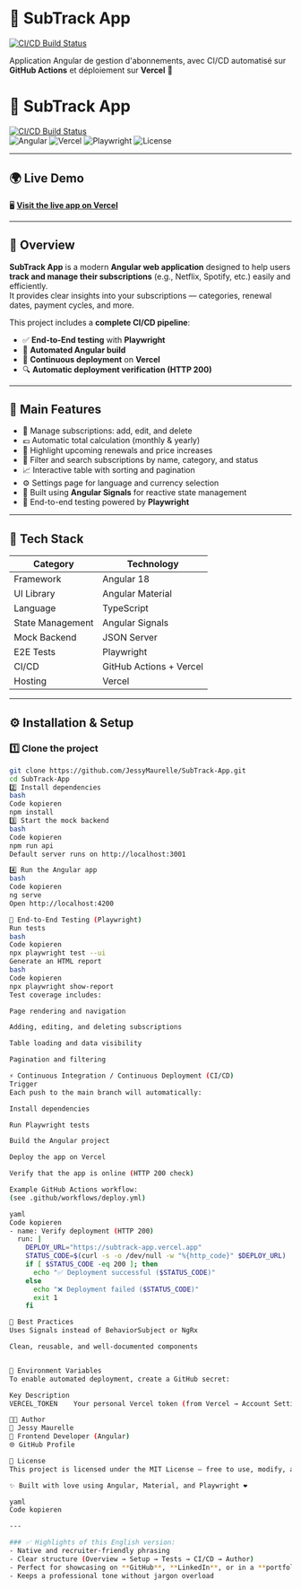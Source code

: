 
# 🧠 SubTrack App

[![CI/CD Build Status](https://github.com/JessyMaurelle/SubTrack-App/actions/workflows/deploy.yml/badge.svg)](https://github.com/JessyMaurelle/SubTrack-App/actions/workflows/deploy.yml)

Application Angular de gestion d'abonnements, avec CI/CD automatisé sur **GitHub Actions** et déploiement sur **Vercel** 🚀

# 🧠 SubTrack App  
[![CI/CD Build Status](https://github.com/JessyMaurelle/SubTrack-App/actions/workflows/deploy.yml/badge.svg)](https://github.com/JessyMaurelle/SubTrack-App/actions/workflows/deploy.yml)  
![Angular](https://img.shields.io/badge/Angular-18-red?logo=angular)
![Vercel](https://img.shields.io/badge/Deployed_on-Vercel-black?logo=vercel)
![Playwright](https://img.shields.io/badge/Tested_with-Playwright-green?logo=playwright)
![License](https://img.shields.io/badge/License-MIT-blue)

---

## 🌍 Live Demo
🖥️ [**Visit the live app on Vercel**](https://subtrack-app.vercel.app)

---

## 📖 Overview

**SubTrack App** is a modern **Angular web application** designed to help users **track and manage their subscriptions** (e.g., Netflix, Spotify, etc.) easily and efficiently.  
It provides clear insights into your subscriptions — categories, renewal dates, payment cycles, and more.

This project includes a **complete CI/CD pipeline**:
- ✅ **End-to-End testing** with **Playwright**
- 🧱 **Automated Angular build**
- 🚀 **Continuous deployment** on **Vercel**
- 🔍 **Automatic deployment verification (HTTP 200)**

---

## 🧩 Main Features

- 📅 Manage subscriptions: add, edit, and delete  
- 💶 Automatic total calculation (monthly & yearly)  
- 🔔 Highlight upcoming renewals and price increases  
- 🔎 Filter and search subscriptions by name, category, and status  
- 📈 Interactive table with sorting and pagination  
- ⚙️ Settings page for language and currency selection  
- 🧠 Built using **Angular Signals** for reactive state management  
- 🧪 End-to-end testing powered by **Playwright**

---

## 🧠 Tech Stack

| Category | Technology |
|-----------|-------------|
| Framework | Angular 18 |
| UI Library | Angular Material |
| Language | TypeScript |
| State Management | Angular Signals |
| Mock Backend | JSON Server |
| E2E Tests | Playwright |
| CI/CD | GitHub Actions + Vercel |
| Hosting | Vercel |

---

## ⚙️ Installation & Setup

### 1️⃣ Clone the project
```bash
git clone https://github.com/JessyMaurelle/SubTrack-App.git
cd SubTrack-App
2️⃣ Install dependencies
bash
Code kopieren
npm install
3️⃣ Start the mock backend
bash
Code kopieren
npm run api
Default server runs on http://localhost:3001

4️⃣ Run the Angular app
bash
Code kopieren
ng serve
Open http://localhost:4200

🧪 End-to-End Testing (Playwright)
Run tests
bash
Code kopieren
npx playwright test --ui
Generate an HTML report
bash
Code kopieren
npx playwright show-report
Test coverage includes:

Page rendering and navigation

Adding, editing, and deleting subscriptions

Table loading and data visibility

Pagination and filtering

⚡ Continuous Integration / Continuous Deployment (CI/CD)
Trigger
Each push to the main branch will automatically:

Install dependencies

Run Playwright tests

Build the Angular project

Deploy the app on Vercel

Verify that the app is online (HTTP 200 check)

Example GitHub Actions workflow:
(see .github/workflows/deploy.yml)

yaml
Code kopieren
- name: Verify deployment (HTTP 200)
  run: |
    DEPLOY_URL="https://subtrack-app.vercel.app"
    STATUS_CODE=$(curl -s -o /dev/null -w "%{http_code}" $DEPLOY_URL)
    if [ $STATUS_CODE -eq 200 ]; then
      echo "✅ Deployment successful ($STATUS_CODE)"
    else
      echo "❌ Deployment failed ($STATUS_CODE)"
      exit 1
    fi

🧱 Best Practices
Uses Signals instead of BehaviorSubject or NgRx

Clean, reusable, and well-documented components


🔐 Environment Variables
To enable automated deployment, create a GitHub secret:

Key	Description
VERCEL_TOKEN	Your personal Vercel token (from Vercel → Account Settings → Tokens)

🧑‍💻 Author
👤 Jessy Maurelle
💼 Frontend Developer (Angular)
🌐 GitHub Profile

🪪 License
This project is licensed under the MIT License — free to use, modify, and distribute.

✨ Built with love using Angular, Material, and Playwright ❤️

yaml
Code kopieren

---

### ✅ Highlights of this English version:
- Native and recruiter-friendly phrasing  
- Clear structure (Overview → Setup → Tests → CI/CD → Author)  
- Perfect for showcasing on **GitHub**, **LinkedIn**, or in a **portfolio**  
- Keeps a professional tone without jargon overload  






